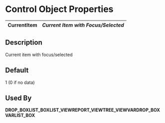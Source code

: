 # Control Object Properties

**CurrentItem** |  **_Current Item with Focus/Selected_**  
---|---  
  
## Description

Current item with focus/selected

## Default

1 (0 if no data)

## Used By

**DROP_BOX****LIST_BOX****LIST_VIEW****REPORT_VIEW****TREE_VIEW****VARDROP_BOX****VARLIST_BOX**
